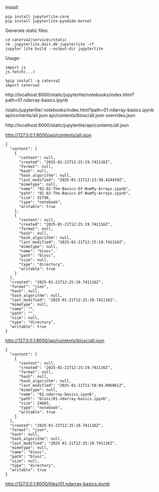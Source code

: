 Install:

    pip install jupyterlite-core
    pip install jupyterlite-pyodide-kernel

Generate static files:

    cd caterva2/services/static
    rm .jupyterlite.doit.db jupyterlite -rf
    jupyter lite build --output-dir jupyterlite

Usage:

    import js
    js.fetch(...)

    %pip install -q caterva2
    import caterva2


http://localhost:8000/static/jupyterlite/notebooks/index.html?path=01.ndarray-basics.ipynb


/static/jupyterlite/
  notebooks/index.html?path=01.ndarray-basics.ipynb
  api/contents/all.json
  api/contents/blosc/all.json
  overrides.json





http://localhost:8000/static/jupyterlite/api/contents/all.json

http://127.0.0.1:8000/api/contents/all.json

    {
      "content": [
        {
          "content": null,
          "created": "2025-01-21T12:25:19.741116Z",
          "format": null,
          "hash": null,
          "hash_algorithm": null,
          "last_modified": "2025-01-21T12:23:38.424439Z",
          "mimetype": null,
          "name": "02.02-The-Basics-Of-NumPy-Arrays.ipynb",
          "path": "02.02-The-Basics-Of-NumPy-Arrays.ipynb",
          "size": 32798,
          "type": "notebook",
          "writable": true
        },
        {
          "content": null,
          "created": "2025-01-21T12:25:19.741116Z",
          "format": null,
          "hash": null,
          "hash_algorithm": null,
          "last_modified": "2025-01-21T12:25:19.741116Z",
          "mimetype": null,
          "name": "blosc",
          "path": "blosc",
          "size": null,
          "type": "directory",
          "writable": true
        }
      ],
      "created": "2025-01-21T12:25:19.741116Z",
      "format": "json",
      "hash": null,
      "hash_algorithm": null,
      "last_modified": "2025-01-21T12:25:19.741116Z",
      "mimetype": null,
      "name": "",
      "path": "",
      "size": null,
      "type": "directory",
      "writable": true
    }

http://127.0.0.1:8000/api/contents/blosc/all.json

    {
      "content": [
        {
          "content": null,
          "created": "2025-01-21T12:25:19.741116Z",
          "format": null,
          "hash": null,
          "hash_algorithm": null,
          "last_modified": "2025-01-21T11:58:04.096061Z",
          "mimetype": null,
          "name": "01.ndarray-basics.ipynb",
          "path": "blosc/01.ndarray-basics.ipynb",
          "size": 24683,
          "type": "notebook",
          "writable": true
        }
      ],
      "created": "2025-01-21T12:25:19.741116Z",
      "format": "json",
      "hash": null,
      "hash_algorithm": null,
      "last_modified": "2025-01-21T12:25:19.741116Z",
      "mimetype": null,
      "name": "blosc",
      "path": "blosc",
      "size": null,
      "type": "directory",
      "writable": true
    }


http://127.0.0.1:8000/files/01.ndarray-basics.ipynb
